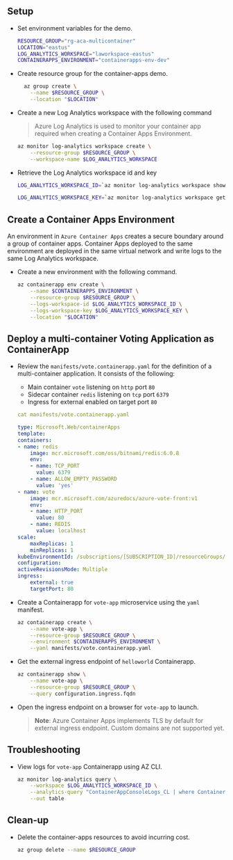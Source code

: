 ## Setup

- Set environment variables for the demo.

    ```sh
    RESOURCE_GROUP="rg-aca-multicontainer"
    LOCATION="eastus"
    LOG_ANALYTICS_WORKSPACE="laworkspace-eastus"
    CONTAINERAPPS_ENVIRONMENT="containerapps-env-dev"
    ```

- Create resource group for the container-apps demo.

    ```sh
      az group create \
        --name $RESOURCE_GROUP \
        --location "$LOCATION"
    ```

- Create a new Log Analytics workspace with the following command

    > Azure Log Analytics is used to monitor your container app required when creating a Container Apps Environment.

    ```sh
    az monitor log-analytics workspace create \
        --resource-group $RESOURCE_GROUP \
        --workspace-name $LOG_ANALYTICS_WORKSPACE
    ```

- Retrieve the Log Analytics workspace id and key

    ```sh
    LOG_ANALYTICS_WORKSPACE_ID=`az monitor log-analytics workspace show --query customerId -g $RESOURCE_GROUP -n $LOG_ANALYTICS_WORKSPACE --out tsv`

    LOG_ANALYTICS_WORKSPACE_KEY=`az monitor log-analytics workspace get-shared-keys --query primarySharedKey -g $RESOURCE_GROUP -n $LOG_ANALYTICS_WORKSPACE --out tsv`
    ```

## Create a Container Apps Environment

An environment in `Azure Container Apps` creates a secure boundary around a group of container apps. Container Apps deployed to the same environment are deployed in the same virtual network and write logs to the same Log Analytics workspace.

- Create a new environment with the following command.

    ```sh
    az containerapp env create \
        --name $CONTAINERAPPS_ENVIRONMENT \
        --resource-group $RESOURCE_GROUP \
        --logs-workspace-id $LOG_ANALYTICS_WORKSPACE_ID \
        --logs-workspace-key $LOG_ANALYTICS_WORKSPACE_KEY \
        --location "$LOCATION"
    ```


## Deploy a multi-container Voting Application as ContainerApp

- Review the `manifests/vote.containerapp.yaml` for the definition of a multi-container application. It consists of the following:
    - Main container `vote` listening on `http` port `80` 
    - Sidecar container `redis` listening on `tcp` port `6379`
    - Ingress for external enabled on target port `80`

    ```yaml
    cat manifests/vote.containerapp.yaml

    type: Microsoft.Web/containerApps
    template:
    containers:
    - name: redis
        image: mcr.microsoft.com/oss/bitnami/redis:6.0.8
        env:
        - name: TCP_PORT
          value: 6379
        - name: ALLOW_EMPTY_PASSWORD
          value: 'yes'
    - name: vote
        image: mcr.microsoft.com/azuredocs/azure-vote-front:v1
        env:
        - name: HTTP_PORT
          value: 80
        - name: REDIS
          value: localhost
    scale:
        maxReplicas: 1
        minReplicas: 1
    kubeEnvironmentId: /subscriptions/[SUBSCRIPTION_ID]/resourceGroups/[CONTAINER_APP_NAME]/providers/Microsoft.Web/kubeEnvironments/[CONTAINER_APP_ENV]
    configuration:
    activeRevisionsMode: Multiple
    ingress:
        external: true
        targetPort: 80
    ```

- Create a Containerapp for `vote-app` microservice using the `yaml` manifest.

    ```sh
    az containerapp create \
        --name vote-app \
        --resource-group $RESOURCE_GROUP \
        --environment $CONTAINERAPPS_ENVIRONMENT \
        --yaml manifests/vote.containerapp.yaml
    ```

- Get the external ingress endpoint of `helloworld` Containerapp.

    ```sh
    az containerapp show \
        --name vote-app \
        --resource-group $RESOURCE_GROUP \
        --query configuration.ingress.fqdn
    ```

- Open the ingress endpoint on a browser for `vote-app` to launch. 

    > **Note**: Azure Container Apps implements TLS by default for external ingress endpoint. Custom domains are not supported yet.

## Troubleshooting

- View logs for `vote-app` Containerapp using AZ CLI.

    ```sh
    az monitor log-analytics query \
        --workspace $LOG_ANALYTICS_WORKSPACE_ID \
        --analytics-query "ContainerAppConsoleLogs_CL | where ContainerAppName_s == 'vote-app' and TimeGenerated > ago(30m) | project ContainerAppName_s, Log_s, TimeGenerated | take 100 | order by TimeGenerated desc" \
        --out table
    ```

## Clean-up

- Delete the container-apps resources to avoid incurring cost.

    ```sh
    az group delete --name $RESOURCE_GROUP
    ```
